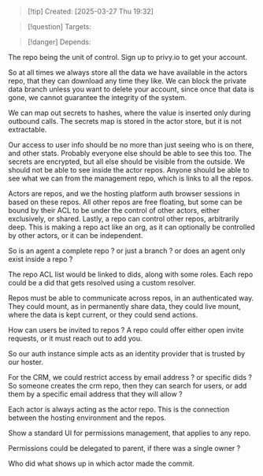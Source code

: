 
>[!tip] Created: [2025-03-27 Thu 19:32]

>[!question] Targets: 

>[!danger] Depends: 

The repo being the unit of control.
Sign up to privy.io to get your account.

So at all times we always store all the data we have available in the actors repo, that they can download any time they like.  We can block the private data branch unless you want to delete your account, since once that data is gone, we cannot guarantee the integrity of the system.

We can map out secrets to hashes, where the value is inserted only during outbound calls.
The secrets map is stored in the actor store, but it is not extractable.

Our access to user info should be no more than just seeing who is on there, and other stats.  Probably everyone else should be able to see this too.
The secrets are encrypted, but all else should be visible from the outside.
We should not be able to see inside the actor repos.
Anyone should be able to see what we can from the management repo, which is links to all the repos.

Actors are repos, and we the hosting platform auth browser sessions in based on these repos.
All other repos are free floating, but some can be bound by their ACL to be under the control of other actors, either exclusively, or shared.
Lastly, a repo can control other repos, arbitrarily deep.  This is making a repo act like an org, as it can optionally be controlled by other actors, or it can be independent.

So is an agent a complete repo ? or just a branch ? or does an agent only exist inside a repo ?

The repo ACL list would be linked to dids, along with some roles.
Each repo could be a did that gets resolved using a custom resolver.

Repos must be able to communicate across repos, in an authenticated way.
They could mount, as in permanently share data, they could live mount, where the data is kept current, or they could send actions.

How can users be invited to repos ?
A repo could offer either open invite requests, or it must reach out to add you.

So our auth instance simple acts as an identity provider that is trusted by our hoster.

For the CRM, we could restrict access by email address ? or specific dids ?
So someone creates the crm repo, then they can search for users, or add them by a specific email address that they will allow ?

Each actor is always acting as the actor repo.  This is the connection between the hosting environment and the repos.

Show a standard UI for permissions management, that applies to any repo.

Permissions could be delegated to parent, if there was a single owner ?

Who did what shows up in which actor made the commit.